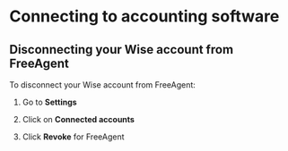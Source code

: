 # Connecting to accounting software  
## Disconnecting your Wise account from FreeAgent  
To disconnect your Wise account from FreeAgent:

  1. Go to **Settings**

  2. Click on **Connected accounts**

  3. Click **Revoke** for FreeAgent